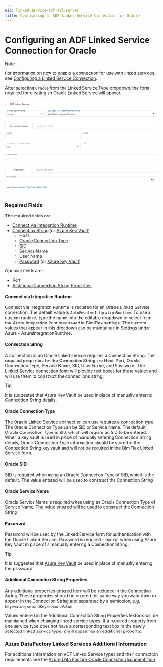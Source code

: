 ```yaml
---
uid: linked-service-adf-sql-server
title: Configuring an ADF Linked Service Connection for Oracle
---
```

# Configuring an ADF Linked Service Connection for Oracle

> [!NOTE]
> For information on how to enable a connection for use with linked services, see [Configuring a Linked Service Connection](create-linked-service-connection.md).

[//]: # (TODO List of stages, connection types, and system types that can use Oracle)

After selecting `Oracle` from the Linked Service Type dropdown, the form required for creating an Oracle Linked Service will appear.

![Oracle Linked Service Form -center -50%](images/bimlflex-ss-app-connections-adf-oracle-form.png "Oracle Linked Service Form")

### Required Fields

The required fields are:

+ [Connect via Integration Runtime](#connect-via-integration-runtime)
+ [Connection String](#connection-string) (or [Azure Key Vault](create-linked-service-connection.md))
  + Host
  + [Oracle Connection Type](#oracle-connection-type)
  + [SID](#oracle-sid)
  + [Service Name](#oracle-service-name)
  + User Name
  + [Password](#password) (or [Azure Key Vault](create-linked-service-connection.md))

Optional fields are:

+ Port
+ [Additional Connection String Properties](#additional-connection-string-properties)

#### Connect via Integration Runtime

Connect via Integration Runtime is required for an Oracle Linked Service connection. The default value is `AutoResolveIntgrationRuntime`. To use a custom runtime, type the name into the editable dropdown or select from the Azure Integration Runtimes saved in BimlFlex settings. The custom values that appear in this dropdown can be maintained in Settings under Azure - AzureIntegrationRuntime.

#### Connection String

A connection to an Oracle linked service requires a Connection String. The required properties for the Connection String are Host, Port, Oracle Connection Type, Service Name, SID, User Name, and Password. The Linked Service connection form will provide text boxes for these values and will use them to construct the connections string.

> [!TIP]
> It is suggested that [Azure Key Vault](linked-service-azure-key-vault.md) be used in place of manually entering Connection String details.

#### Oracle Connection Type

The Oracle Linked Service connection can use requires a connection type. The Oracle Connection Type can be SID or Service Name. The default Oracle Connection Type is SID, which will require an SID to be entered. When a key vault is used in place of manually entering Connection String details, Oracle Connection Type information should be stored in the Connection String key vault and will not be required in the BimlFlex Linked Service form.

#### Oracle SID

SID is required when using an Oracle Connection Type of SID, which is the default. The value entered will be used to construct the Connection String

#### Oracle Service Name

Oracle Service Name is required when using an Oracle Connection Type of Service Name. The value entered will be used to construct the Connection String

#### Password

Password will be used by the Linked Service form for authentication with the Oracle Linked Service. Password is required - except when using Azure Key Vault in place of a manually entering a Connection String.

> [!TIP]
> It is suggested that [Azure Key Vault](linked-service-azure-key-vault.md) be used in place of manually entering the password.

#### Additional Connection String Properties

Any additional properties entered here will be included in the Connection String. These properties should be entered the same way you want them to appear in the Connection String and separated by a semicolon, e.g. `key=value;secondKey=secondValue`.

Values entered in the Additional Connection String Properties textbox will be maintained when changing linked service types. If a required property from one service type does not have a corresponding text box in the newly selected linked service type, it will appear as an additional propertie.

### Azure Data Factory Linked Services Additional Information

For additional information on ADF Linked Service types and their connection requirements see the [Azure Data Factory Oracle Connector documentation](https://docs.microsoft.com/en-us/azure/data-factory/connector-oracle).
